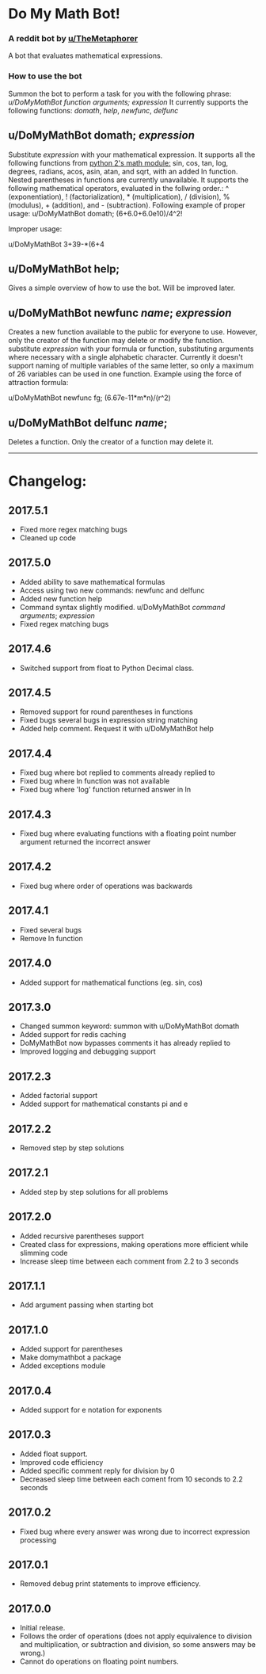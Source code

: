 # Do My Math Bot!

### A reddit bot by [u/TheMetaphorer](http://reddit.com/u/TheMetaphorer)

A bot that evaluates mathematical expressions.

### How to use the bot

Summon the bot to perform a task for you with the following phrase: *u/DoMyMathBot _function_ _arguments_; _expression_* It currently supports
the following functions: _domath_, _help_, _newfunc_, _delfunc_

## u/DoMyMathBot domath; _expression_

Substitute _expression_ with your mathematical expression. It supports all the following functions from [python 2's math module:](https://docs.python.org/2/library/math.html)
sin, cos, tan, log, degrees, radians, acos, asin, atan, and sqrt, with an added ln function. Nested parentheses in functions are currently unavailable. It supports
the following mathematical operators, evaluated in the follwing order.: ^ (exponentiation), ! (factorialization), * (multiplication), / (division), % (modulus), + (addition),
 and - (subtraction). Following example of proper usage:
u/DoMyMathBot domath; (6+6.0+6.0e10)/4^2!

Improper usage:

u/DoMyMathBot 3+39-*(6+4

## u/DoMyMathBot help;

Gives a simple overview of how to use the bot. Will be improved later.

## u/DoMyMathBot newfunc _name_; _expression_

Creates a new function available to the public for everyone to use. However, only the creator of the function may delete or modify the function. 
substitute _expression_ with your formula or function, substituting arguments where necessary with a single alphabetic character. 
Currently it doesn't support naming of multiple variables of the same letter, so only a maximum of 26 variables can be used in one function. Example
using the force of attraction formula:

u/DoMyMathBot newfunc fg; (6.67e-11\*m\*n)/(r^2)

## u/DoMyMathBot delfunc _name_;

Deletes a function. Only the creator of a function may delete it.

----

# Changelog:

## 2017.5.1
- Fixed more regex matching bugs
- Cleaned up code

## 2017.5.0
- Added ability to save mathematical formulas
- Access using two new commands: newfunc and delfunc
- Added new function help
- Command syntax slightly modified. u/DoMyMathBot _command_ _arguments_; _expression_
- Fixed regex matching bugs

## 2017.4.6
- Switched support from float to Python Decimal class.

## 2017.4.5
- Removed support for round parentheses in functions
- Fixed bugs several bugs in expression string matching
- Added help comment. Request it with u/DoMyMathBot help

## 2017.4.4
- Fixed bug where bot replied to comments already replied to
- Fixed bug where ln function was not available
- Fixed bug where 'log' function returned answer in ln

## 2017.4.3
- Fixed bug where evaluating functions with a floating point number argument returned the incorrect answer

## 2017.4.2
- Fixed bug where order of operations was backwards

## 2017.4.1
- Fixed several bugs
- Remove ln function

## 2017.4.0
- Added support for mathematical functions (eg. sin, cos)

## 2017.3.0
- Changed summon keyword: summon with u/DoMyMathBot domath
- Added support for redis caching
- DoMyMathBot now bypasses comments it has already replied to
- Improved logging and debugging support

## 2017.2.3
 - Added factorial support
 - Added support for mathematical constants pi and e

## 2017.2.2
 - Removed step by step solutions

## 2017.2.1
 - Added step by step solutions for all problems

## 2017.2.0
 - Added recursive parentheses support
 - Created class for expressions, making operations more efficient while slimming code
 - Increase sleep time between each comment from 2.2 to 3 seconds

## 2017.1.1
 - Add argument passing when starting bot

## 2017.1.0
 - Added support for parentheses
 - Make domymathbot a package
 - Added exceptions module

## 2017.0.4
 - Added support for e notation for exponents

## 2017.0.3
 - Added float support.
 - Improved code efficiency
 - Added specific comment reply for division by 0
 - Decreased sleep time between each coment from 10 seconds to 2.2 seconds

## 2017.0.2
 - Fixed bug where every answer was wrong due to incorrect expression processing

## 2017.0.1
- Removed debug print statements to improve efficiency.

## 2017.0.0
- Initial release.
- Follows the order of operations (does not apply equivalence to division and multiplication, or subtraction and division, so some answers may be wrong.)
- Cannot do operations on floating point numbers.
